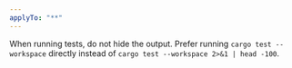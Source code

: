 ```yaml
---
applyTo: "**"
---
```


When running tests, do not hide the output. Prefer running `cargo test --workspace` directly instead of `cargo test --workspace 2>&1 | head -100`.
